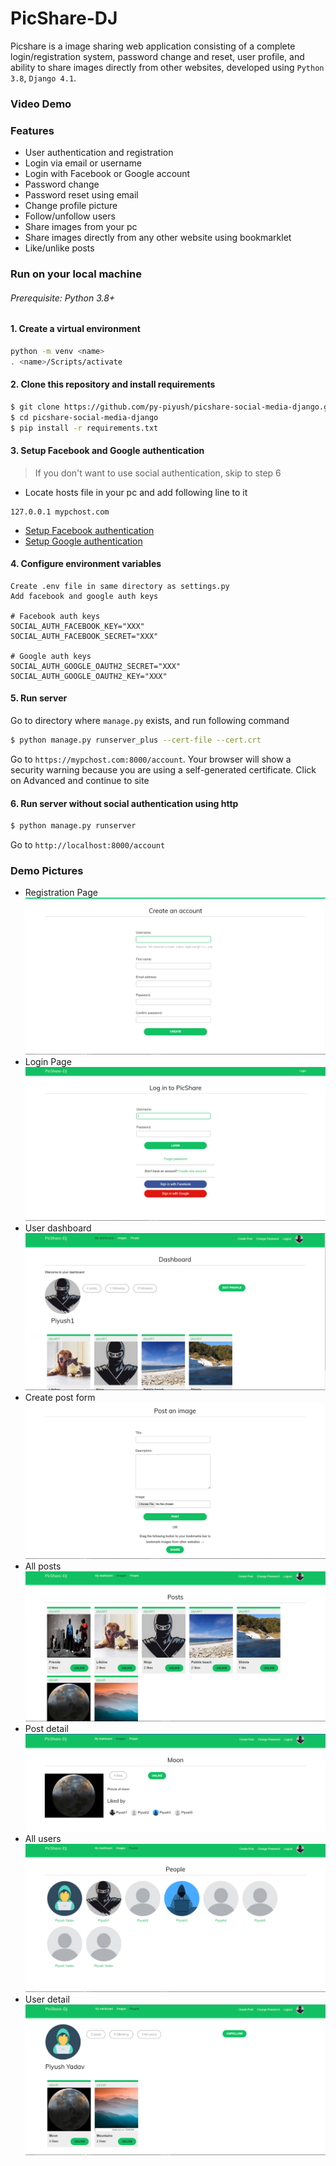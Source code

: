# PicShare-DJ

Picshare is a image sharing web application consisting of a complete login/registration system, password change and reset, user profile, and ability to share images directly from other websites, developed using `Python 3.8`, `Django 4.1`.

### Video Demo

### Features

- User authentication and registration
- Login via email or username
- Login with Facebook or Google account
- Password change
- Password reset using email
- Change profile picture
- Follow/unfollow users
- Share images from your pc
- Share images directly from any other website using bookmarklet
- Like/unlike posts

### Run on your local machine

###### Prerequisite: Python 3.8+

#### 1. Create a virtual environment

```bash
python -m venv <name>
. <name>/Scripts/activate
```

#### 2. Clone this repository and install requirements

```bash
$ git clone https://github.com/py-piyush/picshare-social-media-django.git
$ cd picshare-social-media-django
$ pip install -r requirements.txt
```

#### 3. Setup Facebook and Google authentication

> If you don't want to use social authentication, skip to step 6

- Locate hosts file in your pc and add following line to it

```
127.0.0.1 mypchost.com
```

- [Setup Facebook authentication]()
- [Setup Google authentication]()

#### 4. Configure environment variables

```
Create .env file in same directory as settings.py
Add facebook and google auth keys

# Facebook auth keys
SOCIAL_AUTH_FACEBOOK_KEY="XXX"
SOCIAL_AUTH_FACEBOOK_SECRET="XXX"

# Google auth keys
SOCIAL_AUTH_GOOGLE_OAUTH2_SECRET="XXX"
SOCIAL_AUTH_GOOGLE_OAUTH2_KEY="XXX"

```

#### 5. Run server

Go to directory where `manage.py` exists, and run following command

```bash
$ python manage.py runserver_plus --cert-file --cert.crt
```

Go to `https://mypchost.com:8000/account`.
Your browser will show a security warning because you are using a self-generated certificate. Click on Advanced and continue to site

#### 6. Run server without social authentication using http

```bash
$ python manage.py runserver
```

Go to `http://localhost:8000/account`

### Demo Pictures

- Registration Page
  ![](images/registration_page.png)
- Login Page
  ![](images/login_page.png)
- User dashboard
  ![](images/user_dashboard.png)
- Create post form
  ![](images/post_image.png)
- All posts
  ![](images/image_list.png)
- Post detail
  ![](images/image_detail.png)
- All users
  ![](images/users_list.png)
- User detail
  ![](images/user_profile.png)
